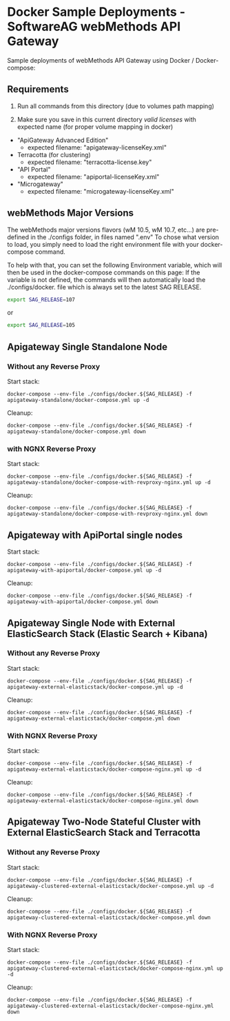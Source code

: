# Docker Sample Deployments - SoftwareAG webMethods API Gateway

Sample deployments of webMethods API Gateway using Docker / Docker-compose:

## Requirements

1) Run all commands from this directory (due to volumes path mapping)
   
2) Make sure you save in this current directory *valid licenses* with expected name (for proper volume mapping in docker)

 - "ApiGateway Advanced Edition"
   - expected filename: "apigateway-licenseKey.xml"
 - Terracotta (for clustering)
   - expected filename: "terracotta-license.key"
 - "API Portal"
   - expected filename: "apiportal-licenseKey.xml"
 - "Microgateway"
   - expected filename: "microgateway-licenseKey.xml"

## webMethods Major Versions

The webMethods major versions flavors (wM 10.5, wM 10.7, etc...) are pre-defined in the ./configs folder, in files named ".env<version>"
To chose what version to load, you simply need to load the right environment file with your docker-compose command.

To help with that, you can set the following Environment variable, which will then be used in the docker-compose commands on this page:
If the variable is not defined, the commands will then automatically load the ./configs/docker. file which is always set to the latest SAG RELEASE.

```bash
export SAG_RELEASE=107
```

or 

```bash
export SAG_RELEASE=105
```

## Apigateway Single Standalone Node
### Without any Reverse Proxy

Start stack:

```
docker-compose --env-file ./configs/docker.${SAG_RELEASE} -f apigateway-standalone/docker-compose.yml up -d
```

Cleanup:

```
docker-compose --env-file ./configs/docker.${SAG_RELEASE} -f apigateway-standalone/docker-compose.yml down
```

### with NGNX Reverse Proxy

Start stack:

```
docker-compose --env-file ./configs/docker.${SAG_RELEASE} -f apigateway-standalone/docker-compose-with-revproxy-nginx.yml up -d
```

Cleanup:

```
docker-compose --env-file ./configs/docker.${SAG_RELEASE} -f apigateway-standalone/docker-compose-with-revproxy-nginx.yml down
```

## Apigateway with ApiPortal single nodes

Start stack:

```
docker-compose --env-file ./configs/docker.${SAG_RELEASE} -f apigateway-with-apiportal/docker-compose.yml up -d
```

Cleanup:

```
docker-compose --env-file ./configs/docker.${SAG_RELEASE} -f apigateway-with-apiportal/docker-compose.yml down
```

## Apigateway Single Node with External ElasticSearch Stack (Elastic Search + Kibana)
### Without any Reverse Proxy

Start stack:

```
docker-compose --env-file ./configs/docker.${SAG_RELEASE} -f apigateway-external-elasticstack/docker-compose.yml up -d
```

Cleanup:

```
docker-compose --env-file ./configs/docker.${SAG_RELEASE} -f apigateway-external-elasticstack/docker-compose.yml down
```
### With NGNX Reverse Proxy

Start stack:

```
docker-compose --env-file ./configs/docker.${SAG_RELEASE} -f apigateway-external-elasticstack/docker-compose-nginx.yml up -d
```

Cleanup:

```
docker-compose --env-file ./configs/docker.${SAG_RELEASE} -f apigateway-external-elasticstack/docker-compose-nginx.yml down
```
## Apigateway Two-Node Stateful Cluster with External ElasticSearch Stack and Terracotta

### Without any Reverse Proxy

Start stack:

```
docker-compose --env-file ./configs/docker.${SAG_RELEASE} -f apigateway-clustered-external-elasticstack/docker-compose.yml up -d
```

Cleanup:

```
docker-compose --env-file ./configs/docker.${SAG_RELEASE} -f apigateway-clustered-external-elasticstack/docker-compose.yml down
```

### With NGNX Reverse Proxy

Start stack:

```
docker-compose --env-file ./configs/docker.${SAG_RELEASE} -f apigateway-clustered-external-elasticstack/docker-compose-nginx.yml up -d
```

Cleanup:

```
docker-compose --env-file ./configs/docker.${SAG_RELEASE} -f apigateway-clustered-external-elasticstack/docker-compose-nginx.yml down
```